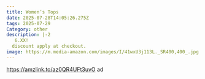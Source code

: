 ```yaml
---
title: Women’s Tops
date: 2025-07-28T14:05:26.275Z
tags: 2025-07-29
Category: other
description: |-2
   6.XX!
  discount apply at checkout.
image: https://m.media-amazon.com/images/I/41wxU3j113L._SR400,400_.jpg
---
```

https://amzlink.to/az0QR4UFt3uvO  ad